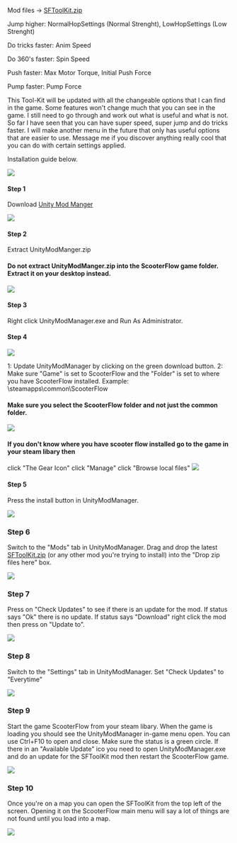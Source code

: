 Mod files -> [SFToolKit.zip](https://github.com/AcedWorld/SFToolKit/releases/latest)

Jump higher:
NormalHopSettings (Normal Strenght), 
LowHopSettings (Low Strenght)

Do tricks faster:
Anim Speed

Do 360's faster:
Spin Speed

Push faster:
Max Motor Torque, Initial Push Force

Pump faster:
Pump Force


This Tool-Kit will be updated with all the changeable options that I can find in the game.
Some features won't change much that you can see in the game.
I still need to go through and work out what is useful and what is not.
So far I have seen that you can have super speed, super jump and do tricks faster.
I will make another menu in the future that only has useful options that are easier to use.
Message me if you discover anything really cool that you can do with certain settings applied.

Installation guide below.

![](./images/SFToolKit.jpg)

#### Step 1
Download [Unity Mod Manger](https://github.com/AcedWorld/SFToolKit/releases/download/UMM/ScooterFlowUnityModManager.zip)

![](./images/umm_download.jpg)

#### Step 2
Extract UnityModManger.zip
#### Do not extract UnityModManger.zip into the ScooterFlow game folder. Extract it on your desktop instead.

![](./images/umm_extract.jpg)

#### Step 3
Right click UnityModManager.exe and Run As Administrator.
#### Step 4
![](./images/umm_update.jpg)

1: Update UnityModManager by clicking on the green download button.
2: Make sure "Game" is set to ScooterFlow and the "Folder" is set to where you have ScooterFlow installed.
Example: \steamapps\common\ScooterFlow
#### Make sure you select the ScooterFlow folder and not just the common folder.

![](./images/scooterflow_select_folder.jpg)

#### If you don't know where you have scooter flow installed go to the game in your steam libary then 
click "The Gear Icon"
click "Manage"
click "Browse local files"
![](./images/scooterflow_browse_local_files.jpg)
#### Step 5
Press the install button in UnityModManager.

![](./images/umm_update.jpg)

### Step 6
Switch to the "Mods" tab in UnityModManager.
Drag and drop the latest [SFToolKit.zip](https://github.com/AcedWorld/SFToolKit/releases/latest) (or any other mod you're trying to install) into the "Drop zip files here" box.

![](./images/umm_drag_and_drop.jpg)

### Step 7
Press on "Check Updates" to see if there is an update for the mod.
If status says "Ok" there is no update.
If status says "Download" right click the mod then press on "Update to".

![](./images/umm_update_mod.jpg)

### Step 8
Switch to the "Settings" tab in UnityModManager.
Set "Check Updates" to "Everytime"

![](./images/umm_check_updates_everytime.jpg)

### Step 9
Start the game ScooterFlow from your steam libary.
When the game is loading you should see the UnityModManager in-game menu open.
You can use Ctrl+F10 to open and close.
Make sure the status is a green circle.
If there in an "Available Update" ico you need to open UnityModManager.exe and do an update for the SFToolKit mod then restart the ScooterFlow game.

![](./images/scooterflow_ingame_umm.jpg)

### Step 10
Once you're on a map you can open the SFToolKit from the top left of the screen.
Opening it on the ScooterFlow main menu will say a lot of things are not found until you load into a map.

![](./images/sftoolkit_open_menu.jpg)
